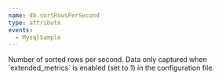 ```yaml
---
name: db.sortRowsPerSecond
type: attribute
events:
  - MysqlSample
---
```


Number of sorted rows per second. Data only captured when \`extended\_metrics\` is enabled (set to 1) in the configuration file.